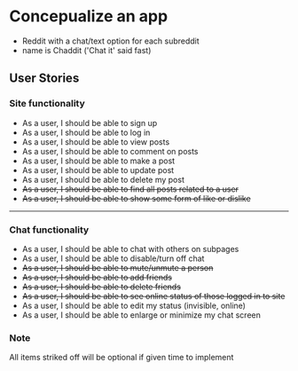 # Concepualize an app
- Reddit with a chat/text option for each subreddit
- name is Chaddit ('Chat it' said fast)

## User Stories

### Site functionality
- As a user, I should be able to sign up
- As a user, I should be able to log in
- As a user, I should be able to view posts
- As a user, I should be able to comment on posts
- As a user, I should be able to make a post
- As a user, I should be able to update post
- As a user, I should be able to delete my post
- ~~As a user, I should be able to find all posts related to a user~~
- ~~As a user, I should be able to show some form of like or dislike~~

---

### Chat functionality
- As a user, I should be able to chat with others on subpages
- As a user, I should be able to disable/turn off chat
- ~~As a user, I should be able to mute/unmute a person~~
- ~~As a user, I should be able to add friends~~
- ~~As a user, I should be able to delete friends~~
- ~~As a user, I should be able to see online status of those logged in to site~~
- As a user, I should be able to edit my status (invisible, online)
- As a user, I should be able to enlarge or minimize my chat screen

### Note
All items striked off will be optional if given time to implement